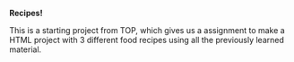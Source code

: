 <strong>Recipes!</strong>
<p>This is a starting project from TOP, which gives us a assignment to make a HTML project with 3 different food recipes using all the previously learned material.</p>
